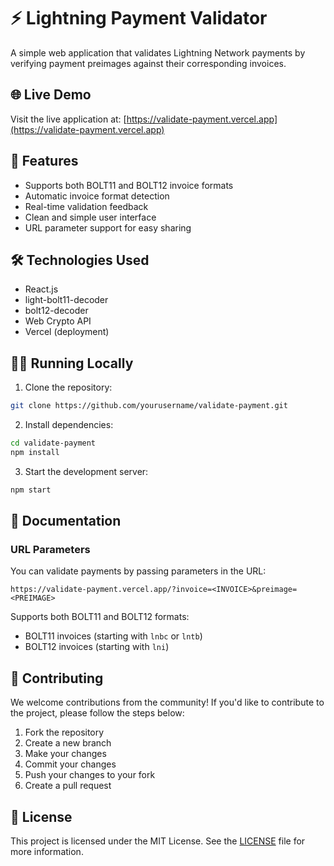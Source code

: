 # ⚡ Lightning Payment Validator

A simple web application that validates Lightning Network payments by verifying payment preimages against their corresponding invoices.

## 🌐 Live Demo

Visit the live application at: [https://validate-payment.vercel.app](https://validate-payment.vercel.app)

## 🚀 Features

- Supports both BOLT11 and BOLT12 invoice formats
- Automatic invoice format detection
- Real-time validation feedback
- Clean and simple user interface
- URL parameter support for easy sharing

## 🛠️ Technologies Used

- React.js
- light-bolt11-decoder
- bolt12-decoder
- Web Crypto API
- Vercel (deployment)

## 🏃‍♂️ Running Locally

1. Clone the repository:
```bash
git clone https://github.com/yourusername/validate-payment.git
```

2. Install dependencies:
```bash
cd validate-payment
npm install
```

3. Start the development server:
```bash
npm start
```

## 📝 Documentation

### URL Parameters
You can validate payments by passing parameters in the URL:
```
https://validate-payment.vercel.app/?invoice=<INVOICE>&preimage=<PREIMAGE>
```

Supports both BOLT11 and BOLT12 formats:
- BOLT11 invoices (starting with `lnbc` or `lntb`)
- BOLT12 invoices (starting with `lni`)

## 🤝 Contributing

We welcome contributions from the community! If you'd like to contribute to the project, please follow the steps below:

1. Fork the repository
2. Create a new branch
3. Make your changes
4. Commit your changes
5. Push your changes to your fork
6. Create a pull request

## 📜 License

This project is licensed under the MIT License. See the [LICENSE](https://github.com/yourusername/validate-payment/blob/main/LICENSE) file for more information.
